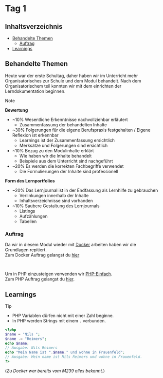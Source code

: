# Tag 1

## Inhaltsverzeichnis
- [Behandelte Themen](#Behandelte_Themen)
    - [Auftrag](#auftrag)
- [Learnings](#Learnings)

## Behandelte Themen
Heute war der erste Schultag, daher haben wir im Unterricht mehr Organisatorisches zur Schule und dem Modul behandelt. 
Nach dem Organisatorischem teil konnten wir mit dem einrichten der Lerndokumentation beginnen.

>[!NOTE]
> **Bewertung**
> - ~10% Wesentliche Erkenntnisse nachvollziehbar erläutert
>   - Zusammenfassung der behandelten Inhalte
> - ~30% Folgerungen für die eigene Berufspraxis festgehalten / Eigene Reflexion ist erkennbar
>   - Learnings ist der Zusammenfassung ersichtlich
>   - Merksätze und Folgerungen sind ersichtlich
> - ~10% Bezug zu den Modulinhalte erklärt
>   - Wie haben wir die Inhalte behandelt
>   - Beispiele aus dem Unterricht sind nachgeführt
> - ~20% Es werden die korrekten Fachbegriffe verwendet
>   - Die Formulierungen der Inhalte sind professionell
>
> **Form des Lernportfolios**
> - ~20% Das Lernjournal ist in der Endfassung als Lernhilfe zu gebrauchen
>   - Verlinkungen innerhalb der Inhalte
>   - Inhaltsverzeichnisse sind vorhanden
> - ~10% Saubere Gestaltung des Lernjournals
>   - Listings
>   - Aufzählungen
>   - Tabellen

### Auftrag
Da wir in diesem Modul wieder mit [Docker](https://www.docker.com/) arbeiten haben wir die Grundlagen repitiert. <br>
Zum Docker Auftrag gelangst du [hier](/tag001/auftrag_docker.md)

<br>

Um in PHP einzusteigen verwenden wir [PHP-Einfach](https://www.php-einfach.de/). <br>
Zum PHP Auftrag gelangst du [hier](/tag001/auftrag_php.md).
 

## Learnings
>[!TIP]
> - PHP Variablen dürfen nicht mit einer Zahl beginne.
> - In PHP werden Strings mit einem ``.`` verbunden.
>````php
> <?php
> $name = "Nils ";
> $name .= "Reimers";
> echo $name;
> // Ausgabe: Nils Reimers
> echo "Mein Name ist ".$name." und wohne in Frauenfeld";
> // Ausgabe: Mein name ist Nils Reimers und wohne in Frauenfeld.
> ?>
> ````
>
> (*Zu Docker war bereits vom M239 alles bekannt.*)